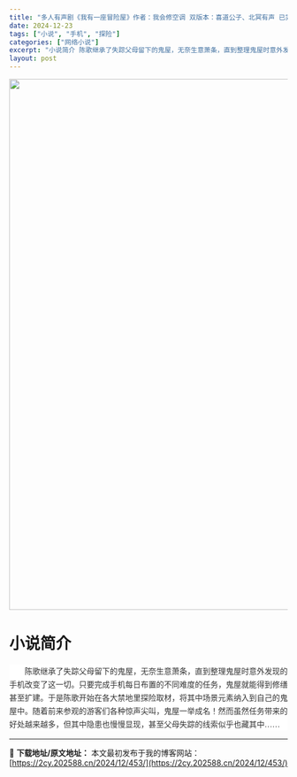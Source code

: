 ```yaml
---
title: "多人有声剧《我有一座冒险屋》作者：我会修空调 双版本：喜道公子、北冥有声 已完结"
date: 2024-12-23
tags: ["小说", "手机", "探险"]
categories: ["网络小说"]
excerpt: "小说简介 陈歌继承了失踪父母留下的鬼屋，无奈生意萧条，直到整理鬼屋时意外发现的手机改变了这一切。只要完成手机每日布置的不同难度的任务，鬼屋就能得到修缮甚至扩建。于是陈歌开始在各大禁地里探险取材，将其中场景元素纳入到自己的鬼屋中。随着前来参观的游客们各种惊声尖叫，鬼屋一举成名！然而虽然任务带来的好处越&hellip;"
layout: post
---
```


<img class="aligncenter size-full wp-image-512" src="https://2cy.202588.cn/wp-content/uploads/2024/12/202412231339091.webp" alt="" width="960" height="960" />
<h1 style="white-space: normal; text-align: left;">小说简介</h1>
<div style="white-space: normal; overflow-wrap: break-word; color: #333333; margin-bottom: 15px; text-indent: 2em; line-height: 24px; zoom: 1; font-family: 'Helvetica Neue', Helvetica, Arial, 'PingFang SC', 'Hiragino Sans GB', 'Microsoft YaHei', 'WenQuanYi Micro Hei', sans-serif; background-color: #ffffff; text-align: left;" data-pid="5">
<div style="overflow-wrap: break-word; margin-bottom: 15px; text-indent: 2em; line-height: 24px; zoom: 1; text-align: left;" data-pid="4">
<div style="overflow-wrap: break-word; margin-bottom: 15px; text-indent: 2em; line-height: 24px; zoom: 1; text-align: left;" data-pid="12">
<div style="overflow-wrap: break-word; margin-bottom: 15px; text-indent: 2em; line-height: 24px; zoom: 1; text-align: left;" data-pid="3">
<div style="overflow-wrap: break-word; color: #333333; margin-bottom: 15px; text-indent: 28px; line-height: 24px; zoom: 1; font-family: 'Helvetica Neue', Helvetica, Arial, 'PingFang SC', 'Hiragino Sans GB', 'Microsoft YaHei', 'WenQuanYi Micro Hei', sans-serif; white-space: normal; background-color: #ffffff; text-align: left;" data-pid="1">陈歌继承了失踪父母留下的鬼屋，无奈生意萧条，直到整理鬼屋时意外发现的手机改变了这一切。只要完成手机每日布置的不同难度的任务，鬼屋就能得到修缮甚至扩建。于是陈歌开始在各大禁地里探险取材，将其中场景元素纳入到自己的鬼屋中。随着前来参观的游客们各种惊声尖叫，鬼屋一举成名！然而虽然任务带来的好处越来越多，但其中隐患也慢慢显现，甚至父母失踪的线索似乎也藏其中……</div>
</div>
</div>
</div>
</div>

---
📖 **下载地址/原文地址：** 本文最初发布于我的博客网站：[https://2cy.202588.cn/2024/12/453/](https://2cy.202588.cn/2024/12/453/)
